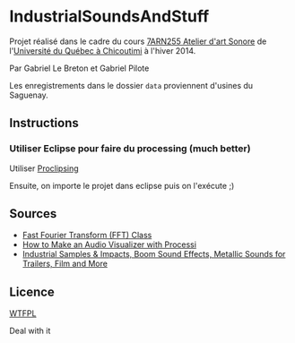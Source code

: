 # IndustrialSoundsAndStuff

Projet réalisé dans le cadre du cours [7ARN255 Atelier d'art Sonore](http://cours.uqac.ca/7ARN255) de l'[Université du Québec à Chicoutimi](http://www.uqac.ca/) à l'hiver 2014.

Par Gabriel Le Breton et Gabriel Pilote

Les enregistrements dans le dossier `data` proviennent d'usines du Saguenay.

## Instructions

### Utiliser Eclipse pour faire du processing (much better)

Utiliser [Proclipsing](https://code.google.com/p/proclipsing/wiki/GettingStarted)

Ensuite, on importe le projet dans eclipse puis on l'exécute ;)

## Sources

* [Fast Fourier Transform (FFT) Class](http://code.compartmental.net/minim/javadoc/ddf/minim/analysis/FFT.html)
* [How to Make an Audio Visualizer with Processi](http://www.pfesto.com/how-to-make-an-audio-visualizer-with-processing/)
* [Industrial Samples & Impacts, Boom Sound Effects, Metallic Sounds for Trailers, Film and More](http://youtu.be/wJEVYJNwxJI)

## Licence

[WTFPL](http://www.wtfpl.net/txt/copying/)

Deal with it
